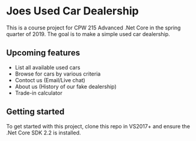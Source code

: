 # Joes Used Car Dealership

This is a course project for CPW 215 Advanced .Net Core in the spring quarter of 2019. The goal is to make a simple used car dealership.

## Upcoming features
- List all available used cars
- Browse for cars by various criteria
- Contoct us (Email/Live chat)
- About us (History of our fake dealership)
- Trade-in calculator

## Getting started
To get started with this project, clone this repo in VS2017+ and ensure the .Net Core SDK 2.2 is installed.
